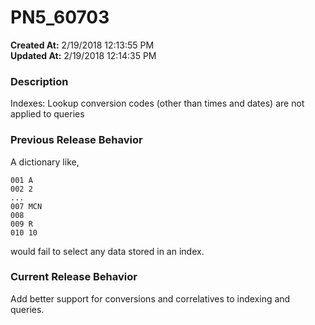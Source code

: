 # PN5_60703

**Created At:** 2/19/2018 12:13:55 PM  
**Updated At:** 2/19/2018 12:14:35 PM  


### Description

Indexes: Lookup conversion codes (other than times and dates) are not applied to queries



### Previous Release Behavior

A dictionary like,

```
001 A
002 2
...
007 MCN
008
009 R
010 10
```

would fail to select any data stored in an index.



### Current Release Behavior

Add better support for conversions and correlatives to indexing and queries.
